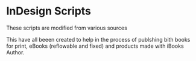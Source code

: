 # InDesign Scripts
These scripts are modified from various sources

This have all beeen created to help in the process of publshing bith books for print, eBooks (reflowable and fixed) and products made with iBooks Author.

